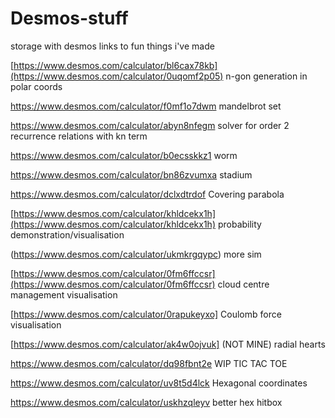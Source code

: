 # Desmos-stuff
storage with desmos links to fun things i've made

[https://www.desmos.com/calculator/bl6cax78kb](https://www.desmos.com/calculator/0uqomf2p05)
n-gon generation in polar coords

https://www.desmos.com/calculator/f0mf1o7dwm
mandelbrot set

https://www.desmos.com/calculator/abyn8nfegm
solver for order 2 recurrence relations with kn term

https://www.desmos.com/calculator/b0ecsskkz1
worm

https://www.desmos.com/calculator/bn86zvumxa
stadium

https://www.desmos.com/calculator/dclxdtrdof
Covering parabola

[https://www.desmos.com/calculator/khldcekx1h](https://www.desmos.com/calculator/khldcekx1h)
probability demonstration/visualisation

(https://www.desmos.com/calculator/ukmkrgqypc)
more sim

[https://www.desmos.com/calculator/0fm6ffccsr](https://www.desmos.com/calculator/0fm6ffccsr)
cloud centre management visualisation

[https://www.desmos.com/calculator/0rapukeyxo]
Coulomb force visualisation

[https://www.desmos.com/calculator/ak4w0ojvuk]
(NOT MINE) radial hearts

https://www.desmos.com/calculator/dq98fbnt2e
WIP TIC TAC TOE

https://www.desmos.com/calculator/uv8t5d4lck
Hexagonal coordinates

https://www.desmos.com/calculator/uskhzqleyv
better hex hitbox

